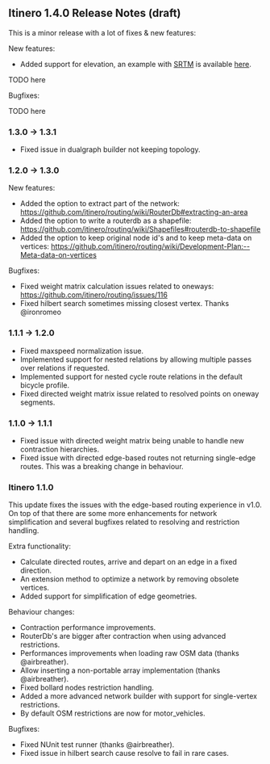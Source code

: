 Itinero 1.4.0 Release Notes (draft)
-----------------------------------

This is a minor release with a lot of fixes & new features:

New features:

- Added support for elevation, an example with [SRTM](https://github.com/itinero/srtm) is available [here](https://github.com/itinero/routing/tree/develop/samples/Sample.Elevation).

TODO here

Bugfixes:

TODO here

### 1.3.0 -> 1.3.1

- Fixed issue in dualgraph builder not keeping topology.

### 1.2.0 -> 1.3.0

New features:

- Added the option to extract part of the network: https://github.com/itinero/routing/wiki/RouterDb#extracting-an-area
- Added the option to write a routerdb as a shapefile: https://github.com/itinero/routing/wiki/Shapefiles#routerdb-to-shapefile
- Added the option to keep original node id's and to keep meta-data on vertices: https://github.com/itinero/routing/wiki/Development-Plan:--Meta-data-on-vertices

Bugfixes:

- Fixed weight matrix calculation issues related to oneways: https://github.com/itinero/routing/issues/116
- Fixed hilbert search sometimes missing closest vertex. Thanks @ironromeo

### 1.1.1 -> 1.2.0

- Fixed maxspeed normalization issue.
- Implemented support for nested relations by allowing multiple passes over relations if requested.
- Implemented support for nested cycle route relations in the default bicycle profile.
- Fixed directed weight matrix issue related to resolved points on oneway segments.

### 1.1.0 -> 1.1.1

- Fixed issue with directed weight matrix being unable to handle new contraction hierarchies.
- Fixed issue with directed edge-based routes not returning single-edge routes. This was a breaking change in behaviour.

### Itinero 1.1.0

This update fixes the issues with the edge-based routing experience in v1.0. On top of that there are some more enhancements for network simplification and several bugfixes related to resolving and restriction handling.

Extra functionality:

- Calculate directed routes, arrive and depart on an edge in a fixed direction.
- An extension method to optimize a network by removing obsolete vertices.
- Added support for simplification of edge geometries.

Behaviour changes:

- Contraction performance improvements.
- RouterDb's are bigger after contraction when using advanced restrictions.
- Performances improvements when loading raw OSM data (thanks @airbreather).
- Allow inserting a non-portable array implementation (thanks @airbreather).
- Fixed bollard nodes restriction handling.
- Added a more advanced network builder with support for single-vertex restrictions.
- By default OSM restrictions are now for motor_vehicles.

Bugfixes:

- Fixed NUnit test runner (thanks @airbreather).
- Fixed issue in hilbert search cause resolve to fail in rare cases.

